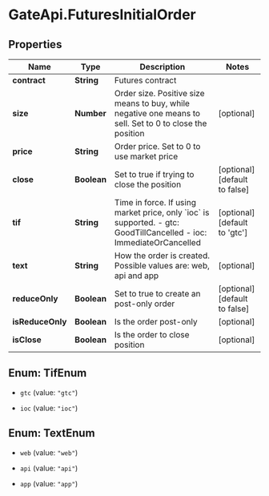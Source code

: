 # GateApi.FuturesInitialOrder

## Properties
Name | Type | Description | Notes
------------ | ------------- | ------------- | -------------
**contract** | **String** | Futures contract | 
**size** | **Number** | Order size. Positive size means to buy, while negative one means to sell. Set to 0 to close the position | [optional] 
**price** | **String** | Order price. Set to 0 to use market price | 
**close** | **Boolean** | Set to true if trying to close the position | [optional] [default to false]
**tif** | **String** | Time in force. If using market price, only &#x60;ioc&#x60; is supported.  - gtc: GoodTillCancelled - ioc: ImmediateOrCancelled | [optional] [default to &#39;gtc&#39;]
**text** | **String** | How the order is created. Possible values are: web, api and app | [optional] 
**reduceOnly** | **Boolean** | Set to true to create an post-only order | [optional] [default to false]
**isReduceOnly** | **Boolean** | Is the order post-only | [optional] 
**isClose** | **Boolean** | Is the order to close position | [optional] 


<a name="TifEnum"></a>
## Enum: TifEnum


* `gtc` (value: `"gtc"`)

* `ioc` (value: `"ioc"`)




<a name="TextEnum"></a>
## Enum: TextEnum


* `web` (value: `"web"`)

* `api` (value: `"api"`)

* `app` (value: `"app"`)




